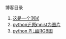 博客目录

1. [这是一个测试](k8s_install/这是一个测试.md)<br/>
1. [python还原mnist为图片](content/python还原mnist为图片.md)<br/>
1. [python PIL画RGB图](content/python-PIL画RGB图.md)